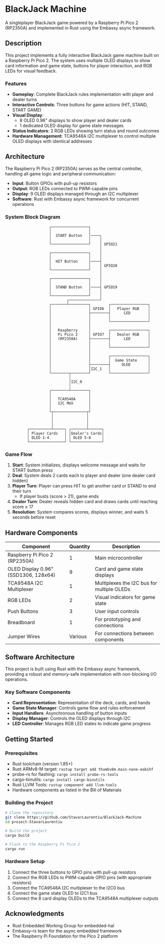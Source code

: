 # BlackJack Machine

A singleplayer BlackJack game powered by a Raspberry Pi Pico 2 (RP2350A) and implemented in Rust using the Embassy async framework.

## Description

This project implements a fully interactive BlackJack game machine built on a Raspberry Pi Pico 2. The system uses multiple OLED displays to show card information and game state, buttons for player interaction, and RGB LEDs for visual feedback.

### Features

- **Gameplay**: Complete BlackJack rules implementation with player and dealer turns
- **Interactive Controls**: Three buttons for game actions (HIT, STAND, START GAME)
- **Visual Display**:
  - 8 OLED 0.96" displays to show player and dealer cards
  - 1 dedicated OLED display for game state messages
- **Status Indicators**: 2 RGB LEDs showing turn status and round outcomes
- **Hardware Management**: TCA9548A I2C multiplexer to control multiple OLED displays with identical addresses

## Architecture

The Raspberry Pi Pico 2 (RP2350A) serves as the central controller, handling all game logic and peripheral communication:

- **Input**: Button GPIOs with pull-up resistors
- **Output**: RGB LEDs connected to PWM-capable pins
- **Display**: 9 OLED displays managed through an I2C multiplexer
- **Software**: Rust with Embassy async framework for concurrent operations

### System Block Diagram

```
                    ┌─────────────────┐
                    │                 │
                    │  START Button   │────┐
                    │                 │    │
                    └─────────────────┘    │ GPIO21
                                           │
                    ┌─────────────────┐    │
                    │                 │    │
                    │  HIT Button     │────┤
                    │                 │    │ GPIO20
                    └─────────────────┘    │
                                           │
                    ┌─────────────────┐    │
                    │                 │    │
                    │  STAND Button   │────┤ GPIO19
                    │                 │    │
                    └─────────────────┘    │
                            ┌──────────────┘
                    ┌───────┴─────────┐        ┌─────────────────┐
                    │                 │ GPIO6  │   Player RGB    │
                    │                 ├────────┤      LED        │
                    │                 │        │                 │
                    │                 │        └─────────────────┘
                    │                 │
                    │   Raspberry     │        ┌─────────────────┐
                    │   Pi Pico 2     │ GPIO7  │   Dealer RGB    │
                    │   (RP2350A)     ├────────┤      LED        │
                    │                 │        │                 │
                    │                 │        └─────────────────┘
                    │                 │
                    │                 │        ┌─────────────────┐
                    │                 │        │  Game State     │
                    │                 ├────────┤     OLED        │
                    │                 │I2C_1   │                 │
                    └────────┬────────┘        └─────────────────┘
                             │
                             │I2C_0
                             │
                    ┌────────┴────────┐
                    │                 │
                    │   TCA9548A      │
                    │   I2C MUX       │
                    │                 │
                    └┬───────────────┬┘
                     │               │
                     │               │
                     │               │
          ┌──────────┴─────┐ ┌───────┴──────┐
          │ Player Cards   │ │Dealer's Cards│
          │ OLED 1-4       │ │ OLED 5-8     │
          └────────────────┘ └──────────────┘
```

### Game Flow

1. **Start**: System initializes, displays welcome message and waits for START button press
2. **Deal**: System deals 2 cards each to player and dealer (one dealer card hidden)
3. **Player Turn**: Player can press HIT to get another card or STAND to end their turn
   - If player busts (score > 21), game ends
4. **Dealer Turn**: Dealer reveals hidden card and draws cards until reaching score ≥ 17
5. **Resolution**: System compares scores, displays winner, and waits 5 seconds before reset

## Hardware Components

| Component                            | Quantity | Description                                |
| ------------------------------------ | -------- | ------------------------------------------ |
| Raspberry Pi Pico 2 (RP2350A)        | 1        | Main microcontroller                       |
| OLED Display 0.96" (SSD1306, 128x64) | 9        | Card and game state displays               |
| TCA9548A I2C Multiplexer             | 1        | Multiplexes the I2C bus for multiple OLEDs |
| RGB LEDs                             | 2        | Visual indicators for game state           |
| Push Buttons                         | 3        | User input controls                        |
| Breadboard                           | 1        | For prototyping and connections            |
| Jumper Wires                         | Various  | For connections between components         |

## Software Architecture

This project is built using Rust with the Embassy async framework, providing a robust and memory-safe implementation with non-blocking I/O operations.

### Key Software Components

- **Card Representation**: Representation of the deck, cards, and hands
- **Game State Manager**: Controls game flow and rules enforcement
- **Input Handlers**: Asynchronous handling of button inputs
- **Display Manager**: Controls the OLED displays through I2C
- **LED Controller**: Manages RGB LED states to indicate game progress

## Getting Started

### Prerequisites

- Rust toolchain (version 1.85+)
- Rust ARMv8-M target: `rustup target add thumbv8m.main-none-eabihf`
- probe-rs for flashing: `cargo install probe-rs-tools`
- cargo-binutils: `cargo install cargo-binutils`
- Rust LLVM Tools: `rustup component add llvm-tools`
- Hardware components as listed in the Bill of Materials

### Building the Project

```bash
# Clone the repository
git clone https://github.com/StavarLaurentiu/BlackJack-Machine
cd proiect-StavarLaurentiu

# Build the project
cargo build

# Flash to the Raspberry Pi Pico 2
cargo run
```

### Hardware Setup

1. Connect the three buttons to GPIO pins with pull-up resistors
2. Connect the RGB LEDs to PWM-capable GPIO pins (with appropriate resistors)
3. Connect the TCA9548A I2C multiplexer to the I2C0 bus
4. Connect the game state OLED to I2C1 bus
5. Connect the 8 card display OLEDs to the TCA9548A multiplexer outputs

## Acknowledgments

- Rust Embedded Working Group for embedded-hal
- Embassy-rs team for the async embedded framework
- The Raspberry Pi Foundation for the Pico 2 platform
